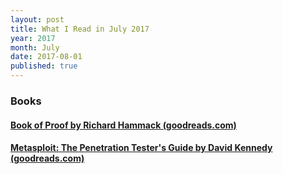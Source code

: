 ```yaml
---
layout: post
title: What I Read in July 2017
year: 2017
month: July
date: 2017-08-01
published: true
---
```


### Books

#### [Book of Proof by Richard Hammack (goodreads.com)](https://www.goodreads.com/book/show/18060393)

#### [Metasploit: The Penetration Tester's Guide by David Kennedy (goodreads.com)](https://www.goodreads.com/book/show/10545174)